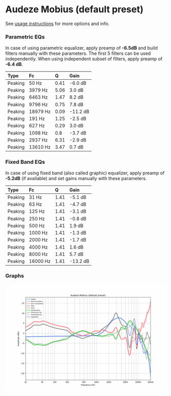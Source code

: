 # Audeze Mobius (default preset)
See [usage instructions](https://github.com/jaakkopasanen/AutoEq#usage) for more options and info.

### Parametric EQs
In case of using parametric equalizer, apply preamp of **-6.5dB** and build filters manually
with these parameters. The first 5 filters can be used independently.
When using independent subset of filters, apply preamp of **-6.4 dB**.

| Type    | Fc       |    Q | Gain     |
|:--------|:---------|:-----|:---------|
| Peaking | 50 Hz    | 0.41 | -6.0 dB  |
| Peaking | 3979 Hz  | 5.06 | 3.0 dB   |
| Peaking | 6463 Hz  | 1.47 | 8.2 dB   |
| Peaking | 9796 Hz  | 0.75 | 7.8 dB   |
| Peaking | 18979 Hz | 0.09 | -11.2 dB |
| Peaking | 191 Hz   | 1.25 | -2.5 dB  |
| Peaking | 627 Hz   | 0.29 | 3.0 dB   |
| Peaking | 1098 Hz  | 0.8  | -3.7 dB  |
| Peaking | 2937 Hz  | 6.31 | -2.9 dB  |
| Peaking | 13610 Hz | 3.47 | 0.7 dB   |

### Fixed Band EQs
In case of using fixed band (also called graphic) equalizer, apply preamp of **-5.2dB**
(if available) and set gains manually with these parameters.

| Type    | Fc       |    Q | Gain     |
|:--------|:---------|:-----|:---------|
| Peaking | 31 Hz    | 1.41 | -5.1 dB  |
| Peaking | 63 Hz    | 1.41 | -4.7 dB  |
| Peaking | 125 Hz   | 1.41 | -3.1 dB  |
| Peaking | 250 Hz   | 1.41 | -0.8 dB  |
| Peaking | 500 Hz   | 1.41 | 1.9 dB   |
| Peaking | 1000 Hz  | 1.41 | -1.3 dB  |
| Peaking | 2000 Hz  | 1.41 | -1.7 dB  |
| Peaking | 4000 Hz  | 1.41 | 1.6 dB   |
| Peaking | 8000 Hz  | 1.41 | 5.7 dB   |
| Peaking | 16000 Hz | 1.41 | -13.2 dB |

### Graphs
![](./Audeze%20Mobius%20(default%20preset).png)